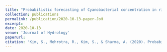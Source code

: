 ```yaml
---
title: "Probabilistic forecasting of Cyanobacterial concentration in riverine systems using environmental drivers"
collection: publications
permalink: /publication/2020-10-13-paper-JoH
excerpt: 
date: 2020-10-13
venue: 'Journal of Hydrology'
paperurl:
citation: 'Kim, S., Mehrotra, R., Kim, S., & Sharma, A. (2020). Probabilistic forecasting of cyanobacterial concentration in riverine systems using environmental drivers. <i>Journal of Hydrology</i>, 125626[Link](https://www.sciencedirect.com/science/article/pii/S0022169420310878).'
---
```


